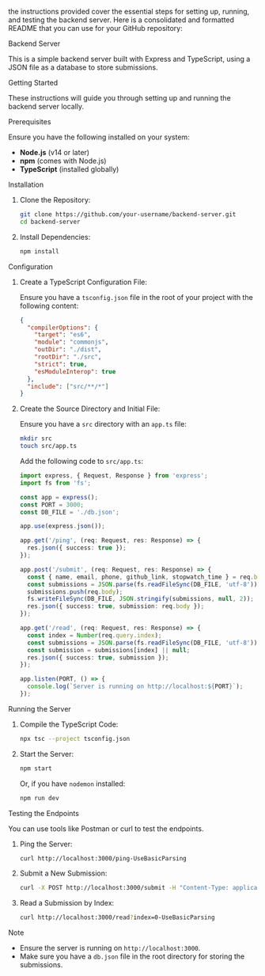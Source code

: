 the instructions provided cover the essential steps for setting up, running, and testing the backend server. Here is a consolidated and formatted README that you can use for your GitHub repository:

 Backend Server

This is a simple backend server built with Express and TypeScript, using a JSON file as a database to store submissions.

 Getting Started

These instructions will guide you through setting up and running the backend server locally.

 Prerequisites

Ensure you have the following installed on your system:
- **Node.js** (v14 or later)
- **npm** (comes with Node.js)
- **TypeScript** (installed globally)

 Installation

1. Clone the Repository:

   ```bash
   git clone https://github.com/your-username/backend-server.git
   cd backend-server
   ```

2. Install Dependencies:

   ```bash
   npm install
   ```

 Configuration

1. Create a TypeScript Configuration File:

   Ensure you have a `tsconfig.json` file in the root of your project with the following content:

   ```json
   {
     "compilerOptions": {
       "target": "es6",
       "module": "commonjs",
       "outDir": "./dist",
       "rootDir": "./src",
       "strict": true,
       "esModuleInterop": true
     },
     "include": ["src/**/*"]
   }
   ```

2. Create the Source Directory and Initial File:

   Ensure you have a `src` directory with an `app.ts` file:

   ```bash
   mkdir src
   touch src/app.ts
   ```

   Add the following code to `src/app.ts`:

   ```typescript
   import express, { Request, Response } from 'express';
   import fs from 'fs';

   const app = express();
   const PORT = 3000;
   const DB_FILE = './db.json';

   app.use(express.json());

   app.get('/ping', (req: Request, res: Response) => {
     res.json({ success: true });
   });

   app.post('/submit', (req: Request, res: Response) => {
     const { name, email, phone, github_link, stopwatch_time } = req.body;
     const submissions = JSON.parse(fs.readFileSync(DB_FILE, 'utf-8')) || [];
     submissions.push(req.body);
     fs.writeFileSync(DB_FILE, JSON.stringify(submissions, null, 2));
     res.json({ success: true, submission: req.body });
   });

   app.get('/read', (req: Request, res: Response) => {
     const index = Number(req.query.index);
     const submissions = JSON.parse(fs.readFileSync(DB_FILE, 'utf-8')) || [];
     const submission = submissions[index] || null;
     res.json({ success: true, submission });
   });

   app.listen(PORT, () => {
     console.log(`Server is running on http://localhost:${PORT}`);
   });
   ```

 Running the Server

1. Compile the TypeScript Code:

   ```bash
   npx tsc --project tsconfig.json
   ```

2. Start the Server:

   ```bash
   npm start
   ```

   Or, if you have `nodemon` installed:

   ```bash
   npm run dev
   ```

 Testing the Endpoints

You can use tools like Postman or curl to test the endpoints.

1. Ping the Server:

   ```bash
   curl http://localhost:3000/ping-UseBasicParsing
   ```

2. Submit a New Submission:

   ```bash
   curl -X POST http://localhost:3000/submit -H "Content-Type: application/json" -d '{"name": "John Doe", "email": "john@example.com", "phone": "1234567890", "github_link": "https://github.com/johndoe", "stopwatch_time": "00:05:23"}'-UseBasicParsing
   ```

3. Read a Submission by Index:

   ```bash
   curl http://localhost:3000/read?index=0-UseBasicParsing
   ```

 Note

- Ensure the server is running on `http://localhost:3000`.
- Make sure you have a `db.json` file in the root directory for storing the submissions.

